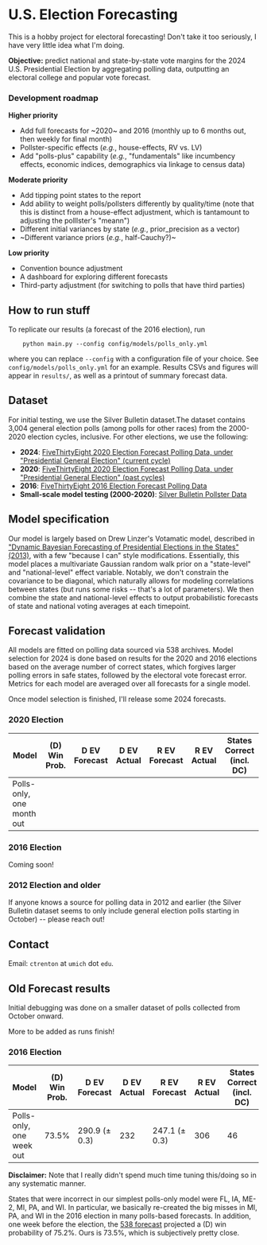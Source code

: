 # U.S. Election Forecasting

This is a hobby project for electoral forecasting! Don't take it too seriously, I have very little idea what I'm doing. 

**Objective:** predict national and state-by-state vote margins for the 2024 U.S. Presidential Election by aggregating polling data, outputting an electoral college and popular vote forecast.

### Development roadmap

**Higher priority**
* Add full forecasts for ~2020~ and 2016 (monthly up to 6 months out, then weekly for final month)
* Pollster-specific effects (*e.g.*, house-effects, RV vs. LV)
* Add "polls-plus" capability (*e.g.*, "fundamentals" like incumbency effects, economic indices, demographics via linkage to census data)

**Moderate priority**
* Add tipping point states to the report
* Add ability to weight polls/pollsters differently by quality/time (note that this is distinct from a house-effect adjustment, which is tantamount to adjusting the polllster's "meann")
* Different initial variances by state (*e.g.*, prior_precision as a vector)
* ~Different variance priors (*e.g.*, half-Cauchy?)~

**Low priority**
* Convention bounce adjustment
* A dashboard for exploring different forecasts
* Third-party adjustment (for switching to polls that have third parties)

## How to run stuff

To replicate our results (a forecast of the 2016 election), run
```
    python main.py --config config/models/polls_only.yml
```
where you can replace `--config` with a configuration file of your choice. See `config/models/polls_only.yml` for an example. Results CSVs and figures will appear in `results/`, as well as a printout of summary forecast data.

## Dataset

For initial testing, we use the Silver Bulletin dataset.The dataset contains 3,004 general election polls (among polls for other races) from the 2000-2020 election cycles, inclusive. For other elections, we use the following:

* **2024**: [FiveThirtyEight 2020 Election Forecast Polling Data, under "Presidential General Election" (current cycle)](https://projects.fivethirtyeight.com/polls/president-general/2024/national/)
* **2020**: [FiveThirtyEight 2020 Election Forecast Polling Data, under "Presidential General Election" (past cycles)](https://projects.fivethirtyeight.com/polls/president-general/2024/national/)
* **2016**: [FiveThirtyEight 2016 Election Forecast Polling Data](https://projects.fivethirtyeight.com/2016-election-forecast/)
* **Small-scale model testing (2000-2020)**: [Silver Bulletin Pollster Data](https://www.natesilver.net/p/pollster-ratings-silver-bulletin)

## Model specification

Our model is largely based on Drew Linzer's Votamatic model, described in ["Dynamic Bayesian Forecasting of Presidential Elections in the States" (2013)](https://votamatic.org/wp-content/uploads/2013/07/Linzer-JASA13.pdf), with a few "because I can" style modifications. Essentially, this model places a multivariate Gaussian random walk prior on a "state-level" and "national-level" effect variable. Notably, we don't constrain the covariance to be diagonal, which naturally allows for modeling correlations between states (but runs some risks -- that's a lot of parameters). We then combine the state and national-level effects to output probabilistic forecasts of state and national voting averages at each timepoint.

## Forecast validation

All models are fitted on polling data sourced via 538 archives. Model selection for 2024 is done based on results for the 2020 and 2016 elections based on the average number of correct states, which forgives larger polling errors in safe states, followed by the electoral vote forecast error. Metrics for each model are averaged over all forecasts for a single model.

Once model selection is finished, I'll release some 2024 forecasts.

### 2020 Election

|Model|(D) Win Prob.|D EV Forecast|D EV Actual|R EV Forecast|R EV Actual|States Correct (incl. DC)|
|----|----|----|----|----|----|----|
|Polls-only, one month out|||||||

### 2016 Election

Coming soon!

### 2012 Election and older

If anyone knows a source for polling data in 2012 and earlier (the Silver Bulletin dataset seems to only include general election polls starting in October) -- please reach out!

## Contact 

Email: `ctrenton` at `umich` dot `edu`.

## Old Forecast results

Initial debugging was done on a smaller dataset of polls collected from October onward.

More to be added as runs finish!

### 2016 Election 

|Model|(D) Win Prob.|D EV Forecast|D EV Actual|R EV Forecast|R EV Actual|States Correct (incl. DC)|
|----|----|----|----|----|----|----|
|Polls-only, one week out|73.5%|290.9 (± 0.3)|232|247.1 (± 0.3)|306|46|

**Disclaimer:** Note that I really didn't spend much time tuning this/doing so in any systematic manner.

States that were incorrect in our simplest polls-only model were FL, IA, ME-2, MI, PA, and WI. In particular, we basically re-created the big misses in MI, PA, and WI in the 2016 election in many polls-based forecasts. In addition, one week before the election, the [538 forecast](https://projects.fivethirtyeight.com/2016-election-forecast/) projected a (D) win probability of 75.2%. Ours is 73.5%, which is subjectively pretty close.

